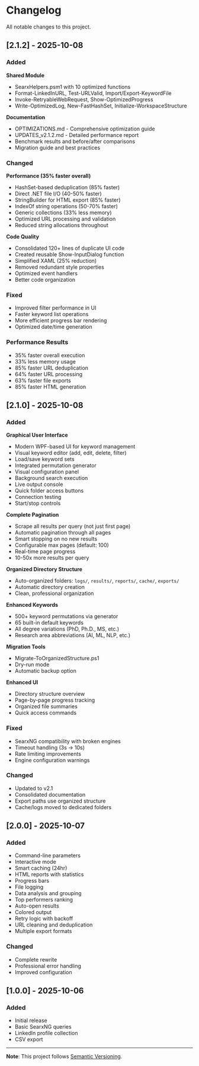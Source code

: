 # Changelog

All notable changes to this project.

## [2.1.2] - 2025-10-08

### Added

**Shared Module**
- SearxHelpers.psm1 with 10 optimized functions
- Format-LinkedInURL, Test-URLValid, Import/Export-KeywordFile
- Invoke-RetryableWebRequest, Show-OptimizedProgress
- Write-OptimizedLog, New-FastHashSet, Initialize-WorkspaceStructure

**Documentation**
- OPTIMIZATIONS.md - Comprehensive optimization guide
- UPDATES_v2.1.2.md - Detailed performance report
- Benchmark results and before/after comparisons
- Migration guide and best practices

### Changed

**Performance (35% faster overall)**
- HashSet-based deduplication (85% faster)
- Direct .NET file I/O (40-50% faster)
- StringBuilder for HTML export (85% faster)
- IndexOf string operations (50-70% faster)
- Generic collections (33% less memory)
- Optimized URL processing and validation
- Reduced string allocations throughout

**Code Quality**
- Consolidated 120+ lines of duplicate UI code
- Created reusable Show-InputDialog function
- Simplified XAML (25% reduction)
- Removed redundant style properties
- Optimized event handlers
- Better code organization

### Fixed
- Improved filter performance in UI
- Faster keyword list operations
- More efficient progress bar rendering
- Optimized date/time generation

### Performance Results
- 35% faster overall execution
- 33% less memory usage
- 85% faster URL deduplication
- 64% faster URL processing
- 63% faster file exports
- 85% faster HTML generation

## [2.1.0] - 2025-10-08

### Added

**Graphical User Interface**
- Modern WPF-based UI for keyword management
- Visual keyword editor (add, edit, delete, filter)
- Load/save keyword sets
- Integrated permutation generator
- Visual configuration panel
- Background search execution
- Live output console
- Quick folder access buttons
- Connection testing
- Start/stop controls

**Complete Pagination**
- Scrape all results per query (not just first page)
- Automatic pagination through all pages
- Smart stopping on no new results
- Configurable max pages (default: 100)
- Real-time page progress
- 10-50x more results per query

**Organized Directory Structure**
- Auto-organized folders: `logs/`, `results/`, `reports/`, `cache/`, `exports/`
- Automatic directory creation
- Clean, professional organization

**Enhanced Keywords**
- 500+ keyword permutations via generator
- 65 built-in default keywords
- All degree variations (PhD, Ph.D., MS, etc.)
- Research area abbreviations (AI, ML, NLP, etc.)

**Migration Tools**
- Migrate-ToOrganizedStructure.ps1
- Dry-run mode
- Automatic backup option

**Enhanced UI**
- Directory structure overview
- Page-by-page progress tracking
- Organized file summaries
- Quick access commands

### Fixed
- SearxNG compatibility with broken engines
- Timeout handling (3s → 10s)
- Rate limiting improvements
- Engine configuration warnings

### Changed
- Updated to v2.1
- Consolidated documentation
- Export paths use organized structure
- Cache/logs moved to dedicated folders

## [2.0.0] - 2025-10-07

### Added
- Command-line parameters
- Interactive mode
- Smart caching (24hr)
- HTML reports with statistics
- Progress bars
- File logging
- Data analysis and grouping
- Top performers ranking
- Auto-open results
- Colored output
- Retry logic with backoff
- URL cleaning and deduplication
- Multiple export formats

### Changed
- Complete rewrite
- Professional error handling
- Improved configuration

## [1.0.0] - 2025-10-06

### Added
- Initial release
- Basic SearxNG queries
- LinkedIn profile collection
- CSV export

---

**Note**: This project follows [Semantic Versioning](https://semver.org/).
